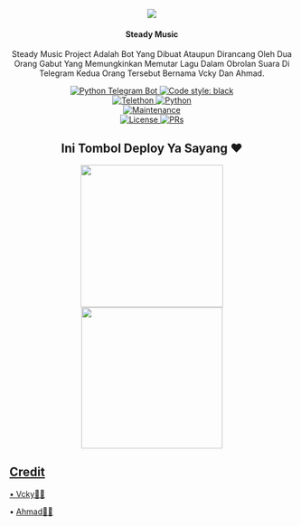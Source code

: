 <p align="center">
  <img src="https://telegra.ph/file/add31c6018ba67309bd3b.jpg">
</p>

<h4><p align="center"> Steady Music </p></h4>

<p align="center">Steady Music Project Adalah Bot Yang Dibuat Ataupun Dirancang Oleh Dua Orang Gabut Yang Memungkinkan Memutar Lagu Dalam Obrolan Suara Di Telegram Kedua Orang Tersebut Bernama Vcky Dan Ahmad.</p>

<p align="center">
<a href="https://python-telegram-bot.org"> <img src="https://img.shields.io/badge/PTB-13.7-white?&style=flat-round&logo=github" alt="Python Telegram Bot" /> </a>
<a href="https://github.com/psf/black"><img alt="Code style: black" src="https://img.shields.io/badge/code%20style-black-000000.svg"></a><br>
<a href="https://docs.telethon.dev"> <img src="https://img.shields.io/badge/Telethon-1.23.0-red?&style=flat-round&logo=github" alt="Telethon" /> </a>
<a href="https://docs.python.org"> <img src="https://img.shields.io/badge/Python-3.9.7-purple?&style=flat-round&logo=python" alt="Python" /> </a><br>
<a href="https://GitHub.com/5GVckyy/SteadyMusic"> <img src="https://img.shields.io/badge/Maintained-Yes-yellow.svg" alt="Maintenance" /> </a><br>
<a href="https://github.com/5GVckyy/SteadyMusic/blob/main/LICENSE"> <img src="https://img.shields.io/badge/License-GPLv3-blue.svg" alt="License" /> </a>
<a href="https://makeapullrequest.com"> <img src="https://img.shields.io/badge/PRs-Welcome-blue.svg?style=flat-round" alt="PRs" /> </a>
</p>

<h2 align="center">
   Ini Tombol Deploy Ya Sayang ❤️
</h2>

<p align="center">
<a href="https://railway.app/new/template?template=https://github.com/5GVckyy/SteadyMusic&envs=BOT_TOKEN%2CAPI_ID%2CAPI_HASH%2CSESSION_STRING%2CSUDO_USERS%2COWNER_ID%2CDURATION_LIMIT%2CSUPPORT_CHANNEL%2CMONGO_DB_URI%2CLOG_GROUP_ID%2CASSISTANT_PREFIX%2CMUSIC_BOT_NAME%2CSUPPORT_GROUP&optionalEnvs=SUPPORT_CHANNEL%2CSUPPORT_GROUP"><img src="https://img.shields.io/badge/Deploy%20To%20Railway-blueviolet?style=for-the-badge&logo=railway" width="252""/</a>
<a href="https://dashboard.heroku.com/new?template=https://github.com/5GVckyy/SteadyMusic"><img src="https://img.shields.io/badge/Deploy%20To%20Heroku-blueviolet?style=for-the-badge&logo=heroku" width="250""/</a>  

</p>


## Credit 

• [Vcky👩‍💻](https://github.com/5GVckyt)

• [Ahmad👩‍💻](https://github.com/Ahmadsuherman)
